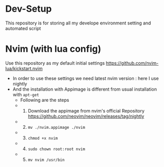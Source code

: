 # Dev-Setup
This repository is for storing all my develope environment setting and automated script

# Nvim (with lua config)
Use this repository as my default initial settings 
https://github.com/nvim-lua/kickstart.nvim
- In order to use these settings we need latest nvim version : here I use nightly 
- And the installation with Appimage is different from usual installation with `apt-get`
  - Following are the steps
  - 1. Download the appimage from nvim's official Repository https://github.com/neovim/neovim/releases/tag/nightly
  - 2. `mv ./nvim.appimage ./nvim`
  - 3. `chmod +x nvim`
  - 4. `sudo chown root:root nvim`
  - 5. `mv nvim /usr/bin`
